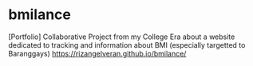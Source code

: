 # bmilance
[Portfolio] Collaborative Project from my College Era about a website dedicated to tracking and information about BMI (especially targetted to Baranggays)
https://rizangelveran.github.io/bmilance/
